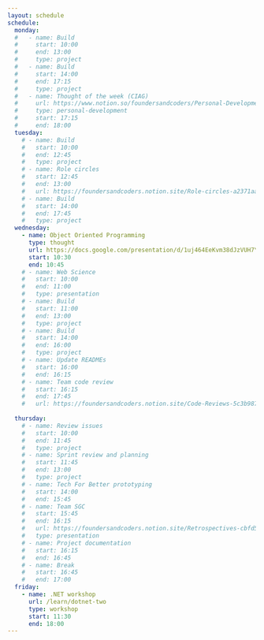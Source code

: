 ```yaml
---
layout: schedule
schedule:
  monday:
  #   - name: Build
  #     start: 10:00
  #     end: 13:00
  #     type: project
  #   - name: Build
  #     start: 14:00
  #     end: 17:15
  #     type: project
  #   - name: Thought of the week (CIAG)
  #     url: https://www.notion.so/foundersandcoders/Personal-Development-91fe75c7e2cc4f989954108729a2c834
  #     type: personal-development
  #     start: 17:15
  #     end: 18:00
  tuesday:
    # - name: Build
    #   start: 10:00
    #   end: 12:45
    #   type: project
    # - name: Role circles
    #   start: 12:45
    #   end: 13:00
    #   url: https://foundersandcoders.notion.site/Role-circles-a2371aab24f34955a69904b87ffc1f05
    # - name: Build
    #   start: 14:00
    #   end: 17:45
    #   type: project
  wednesday:
    - name: Object Oriented Programming
      type: thought    
      url: https://docs.google.com/presentation/d/1uj464EeKvm38dJzVUH7Y3c3rYNB_6zSbqVYbNtTAJtQ/edit#slide=id.g2ea5f80184e_0_34
      start: 10:30
      end: 10:45 
    # - name: Web Science
    #   start: 10:00
    #   end: 11:00
    #   type: presentation
    # - name: Build
    #   start: 11:00
    #   end: 13:00
    #   type: project
    # - name: Build
    #   start: 14:00
    #   end: 16:00
    #   type: project
    # - name: Update READMEs
    #   start: 16:00
    #   end: 16:15
    # - name: Team code review
    #   start: 16:15
    #   end: 17:45
    #   url: https://foundersandcoders.notion.site/Code-Reviews-5c3b987ed1204e46b4c738da538a758c
    
  thursday:
    # - name: Review issues
    #   start: 10:00
    #   end: 11:45
    #   type: project
    # - name: Sprint review and planning
    #   start: 11:45
    #   end: 13:00
    #   type: project
    # - name: Tech For Better prototyping
    #   start: 14:00
    #   end: 15:45
    # - name: Team SGC
    #   start: 15:45
    #   end: 16:15
    #   url: https://foundersandcoders.notion.site/Retrospectives-cbfd57e19cd24c61a6bd8db16fe0f347
    #   type: presentation
    # - name: Project documentation
    #   start: 16:15
    #   end: 16:45
    # - name: Break
    #   start: 16:45
    #   end: 17:00
  friday:
    - name: .NET workshop
      url: /learn/dotnet-two
      type: workshop
      start: 11:30
      end: 18:00
---
```

